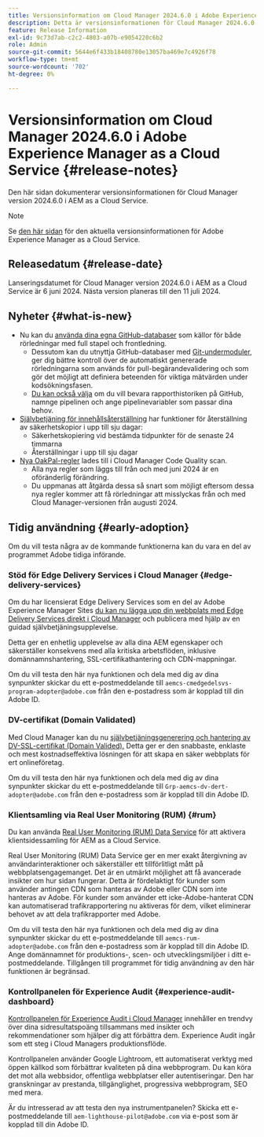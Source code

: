 ```yaml
---
title: Versionsinformation om Cloud Manager 2024.6.0 i Adobe Experience Manager as a Cloud Service
description: Detta är versionsinformationen för Cloud Manager 2024.6.0 i AEM as a Cloud Service.
feature: Release Information
exl-id: 9c73d7ab-c2c2-4803-a07b-e9054220c6b2
role: Admin
source-git-commit: 5644e6f433b18408780e13057ba469e7c4926f78
workflow-type: tm+mt
source-wordcount: '702'
ht-degree: 0%

---
```



# Versionsinformation om Cloud Manager 2024.6.0 i Adobe Experience Manager as a Cloud Service {#release-notes}

Den här sidan dokumenterar versionsinformationen för Cloud Manager version 2024.6.0 i AEM as a Cloud Service.

>[!NOTE]
>
>Se [den här sidan](/help/release-notes/release-notes-cloud/release-notes-current.md) för den aktuella versionsinformationen för Adobe Experience Manager as a Cloud Service.

## Releasedatum {#release-date}

Lanseringsdatumet för Cloud Manager version 2024.6.0 i AEM as a Cloud Service är 6 juni 2024. Nästa version planeras till den 11 juli 2024.

## Nyheter {#what-is-new}

* Nu kan du [använda dina egna GitHub-databaser](/help/implementing/cloud-manager/managing-code/private-repositories.md) som källor för både rörledningar med full stapel och frontledning.
   * Dessutom kan du utnyttja GitHub-databaser med [Git-undermoduler,](/help/implementing/cloud-manager/managing-code/git-submodules.md) ger dig bättre kontroll över de automatiskt genererade rörledningarna som används för pull-begärandevalidering och som gör det möjligt att definiera beteenden för viktiga mätvärden under kodsökningsfasen.
   * [Du kan också välja](/help/implementing/cloud-manager/managing-code/github-check-config.md) om du vill bevara rapporthistoriken på GitHub, namnge pipelinen och ange pipelinevariabler som passar dina behov.
* [Självbetjäning för innehållsåterställning](/help/operations/restore.md) har funktioner för återställning av säkerhetskopior i upp till sju dagar:
   * Säkerhetskopiering vid bestämda tidpunkter för de senaste 24 timmarna
   * Återställningar i upp till sju dagar
* [Nya OakPal-regler](/help/implementing/cloud-manager/custom-code-quality-rules.md#oakpal-ui-content-package) lades till i Cloud Manager Code Quality scan.
   * Alla nya regler som läggs till från och med juni 2024 är en oföränderlig förändring.
   * Du uppmanas att åtgärda dessa så snart som möjligt eftersom dessa nya regler kommer att få rörledningar att misslyckas från och med Cloud Manager-versionen från augusti 2024.

## Tidig användning {#early-adoption}

Om du vill testa några av de kommande funktionerna kan du vara en del av programmet Adobe tidiga införande.

### Stöd för Edge Delivery Services i Cloud Manager {#edge-delivery-services}

Om du har licensierat Edge Delivery Services som en del av Adobe Experience Manager Sites [du kan nu lägga upp din webbplats med Edge Delivery Services direkt i Cloud Manager](/help/implementing/cloud-manager/edge-delivery-services.md) och publicera med hjälp av en guidad självbetjäningsupplevelse.

Detta ger en enhetlig upplevelse av alla dina AEM egenskaper och säkerställer konsekvens med alla kritiska arbetsflöden, inklusive domännamnshantering, SSL-certifikathantering och CDN-mappningar.

Om du vill testa den här nya funktionen och dela med dig av dina synpunkter skickar du ett e-postmeddelande till `aemcs-cmedgedelsvs-program-adopter@adobe.com` från den e-postadress som är kopplad till din Adobe ID.

### DV-certifikat (Domain Validated)

Med Cloud Manager kan du nu [självbetjäningsgenerering och hantering av DV-SSL-certifikat (Domain Valided).](/help/implementing/cloud-manager/managing-ssl-certifications/domain-validated-certificates.md) Detta ger er den snabbaste, enklaste och mest kostnadseffektiva lösningen för att skapa en säker webbplats för ert onlineföretag.

Om du vill testa den här nya funktionen och dela med dig av dina synpunkter skickar du ett e-postmeddelande till `Grp-aemcs-dv-dert-adopter@adobe.com` från den e-postadress som är kopplad till din Adobe ID.

### Klientsamling via Real User Monitoring (RUM) {#rum}

Du kan använda [Real User Monitoring (RUM) Data Service](/help/implementing/cloud-manager/content-requests.md#cliendside-collection) för att aktivera klientsidessamling för AEM as a Cloud Service.

Real User Monitoring (RUM) Data Service ger en mer exakt återgivning av användarinteraktioner och säkerställer ett tillförlitligt mått på webbplatsengagemanget. Det är en utmärkt möjlighet att få avancerade insikter om hur sidan fungerar. Detta är fördelaktigt för kunder som använder antingen CDN som hanteras av Adobe eller CDN som inte hanteras av Adobe. För kunder som använder ett icke-Adobe-hanterat CDN kan automatiserad trafikrapportering nu aktiveras för dem, vilket eliminerar behovet av att dela trafikrapporter med Adobe.

Om du vill testa den här nya funktionen och dela med dig av dina synpunkter skickar du ett e-postmeddelande till `aemcs-rum-adopter@adobe.com` från den e-postadress som är kopplad till din Adobe ID. Ange domännamnet för produktions-, scen- och utvecklingsmiljöer i ditt e-postmeddelande.  Tillgången till programmet för tidig användning av den här funktionen är begränsad.

### Kontrollpanelen för Experience Audit {#experience-audit-dashboard}

[Kontrollpanelen för Experience Audit i Cloud Manager](/help/implementing/cloud-manager/experience-audit-dashboard.md) innehåller en trendvy över dina sidresultatspoäng tillsammans med insikter och rekommendationer som hjälper dig att förbättra dem. Experience Audit ingår som ett steg i Cloud Managers produktionsflöde.

Kontrollpanelen använder Google Lightroom, ett automatiserat verktyg med öppen källkod som förbättrar kvaliteten på dina webbprogram. Du kan köra det mot alla webbsidor, offentliga webbplatser eller autentiseringar. Den har granskningar av prestanda, tillgänglighet, progressiva webbprogram, SEO med mera.

Är du intresserad av att testa den nya instrumentpanelen? Skicka ett e-postmeddelande till `aem-lighthouse-pilot@adobe.com` via e-post som är kopplad till din Adobe ID.
